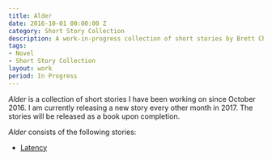 ```yaml
---
title: Alder
date: 2016-10-01 00:00:00 Z
category: Short Story Collection
description: A work-in-progress collection of short stories by Brett Chalupa.
tags:
- Novel
- Short Story Collection
layout: work
period: In Progress
---
```


_Alder_ is a collection of short stories I have been working on since October 2016. I am currently releasing a new story every other month in 2017. The stories will be released as a book upon completion.

_Alder_ consists of the following stories:

- [Latency](http://www.brettchalupa.com/latency)